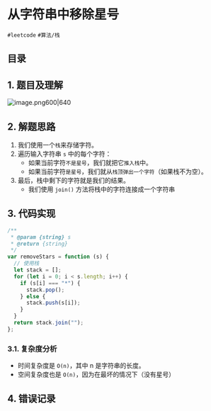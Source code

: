 
# 从字符串中移除星号


`#leetcode`  `#算法/栈` 


## 目录
<!-- toc -->
 ## 1. 题目及理解 

![image.png600|640](https://832-1310531898.cos.ap-beijing.myqcloud.com/202407271718841.png?imageSlim)

## 2. 解题思路

1.  我们使用一个`栈`来存储字符。
2.  遍历输入字符串 `s` 中的每个字符：
    - 如果当前字符`不是星号`，我们就把它`推入栈`中。
    - 如果当前字符`是星号`，我们就从`栈顶弹出一个字符`（如果栈不为空）。
3. 最后，栈中剩下的字符就是我们的结果。
	- 我们使用 `join()` 方法将栈中的字符连接成一个字符串

## 3. 代码实现

```javascript
/**
 * @param {string} s
 * @return {string}
 */
var removeStars = function (s) {
  // 使用栈
  let stack = [];
  for (let i = 0; i < s.length; i++) {
    if (s[i] === "*") {
      stack.pop();
    } else {
      stack.push(s[i]);
    }
  }
  return stack.join("");
};

```

### 3.1. 复杂度分析

- 时间复杂度是 `O(n)`，其中 n 是字符串的长度。
- 空间复杂度也是 `O(n)`，因为在最坏的情况下（没有星号）

## 4. 错误记录

